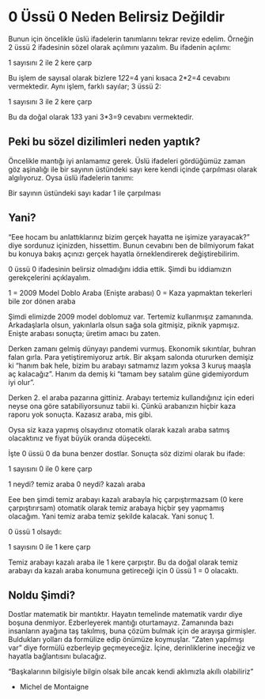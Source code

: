 # 0 Üssü 0 Neden Belirsiz Değildir

Bunun için öncelikle üslü ifadelerin tanımlarını tekrar revize edelim. Örneğin 2 üssü 2 ifadesinin sözel olarak açılımını yazalım. Bu ifadenin açılımı:

1 sayısını 2 ile 2 kere çarp

Bu işlem de sayısal olarak bizlere 1*2*2=4 yani kısaca 2*2=4 cevabını vermektedir. Aynı işlem, farklı sayılar; 3 üssü 2:

1 sayısını 3 ile 2 kere çarp

Bu da doğal olarak 1*3*3 yani 3*3=9 cevabını vermektedir.

## Peki bu sözel dizilimleri neden yaptık?
Öncelikle mantığı iyi anlamamız gerek. Üslü ifadeleri gördüğümüz zaman göz aşinalığı ile bir sayının üstündeki sayı kere kendi içinde çarpılması olarak algılıyoruz. Oysa üslü ifadelerin tanımı:

Bir sayının üstündeki sayı kadar 1 ile çarpılması

## Yani?
“Eee hocam bu anlattıklarınız bizim gerçek hayatta ne işimize yarayacak?” diye sordunuz içinizden, hissettim. Bunun cevabını ben de bilmiyorum fakat bu konuya bakış açınızı gerçek hayatla örneklendirerek değiştirebilirim.

0 üssü 0 ifadesinin belirsiz olmadığını iddia ettik. Şimdi bu iddiamızın gerekçelerini açıklayalım.

1 = 2009 Model Doblo Araba (Enişte arabası)
0 = Kaza yapmaktan tekerleri bile zor dönen araba

Şimdi elimizde 2009 model doblomuz var. Tertemiz kullanmışız zamanında. Arkadaşlarla olsun, yakınlarla olsun sağa sola gitmişiz, piknik yapmışız. Enişte arabası sonuçta; üretim amacı bu zaten.

Derken zamanı gelmiş dünyayı pandemi vurmuş. Ekonomik sıkıntılar, buhran falan gırla. Para yetiştiremiyoruz artık. Bir akşam salonda otururken demişiz ki “hanım bak hele, bizim bu arabayı satmamız lazım yoksa 3 kuruş maaşla aç kalacağız”. Hanım da demiş ki “tamam bey satalım güne gidemiyordum iyi olur”.

Derken 2. el araba pazarına gittiniz. Arabayı tertemiz kullandığınız için ederi neyse ona göre satabiliyorsunuz tabii ki. Çünkü arabanızın hiçbir kaza raporu yok sonuçta. Kazasız araba, mis gibi.

Oysa siz kaza yapmış olsaydınız otomatik olarak kazalı araba satmış olacaktınız ve fiyat büyük oranda düşecekti.

İşte 0 üssü 0 da buna benzer dostlar. Sonuçta söz dizimi olarak bu ifade:

1 sayısını 0 ile 0 kere çarp

1 neydi? temiz araba
0 neydi? kazalı araba

Eee ben şimdi temiz arabayı kazalı arabayla hiç çarpıştırmazsam (0 kere çarpıştırırsam) otomatik olarak temiz arabaya hiçbir şey yapmamış olacağım. Yani temiz araba temiz şekilde kalacak. Yani sonuç 1.

0 üssü 1 olsaydı:

1 sayısını 0 ile 1 kere çarp

Temiz arabayı kazalı araba ile 1 kere çarpıştır. Bu da doğal olarak temiz arabayı da kazalı araba konumuna getireceği için 0 üssü 1 = 0 olacaktı.

## Noldu Şimdi?
Dostlar matematik bir mantıktır. Hayatın temelinde matematik vardır diye boşuna denmiyor. Ezberleyerek mantığı oturtamayız. Zamanında bazı insanların ayağına taş takılmış, buna çözüm bulmak için de arayışa girmişler. Buldukları yolları da formülize edip önümüze koymuşlar. “Zaten yapılmışı var” diye formülü ezberleyip geçmeyeceğiz. İçine, derinliklerine ineceğiz ve hayatla bağlantısını bulacağız.

“Başkalarının bilgisiyle bilgin olsak bile ancak kendi aklımızla akıllı olabiliriz”
- Michel de Montaigne
